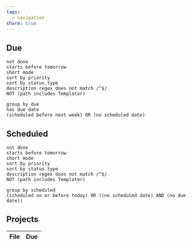 ```yaml
---
tags:
  - navigation
share: true
---
```



## Due
```tasks
not done
starts before tomorrow
short mode
sort by priority
sort by status.type
description regex does not match /^$/
NOT (path includes Templater)

group by due
has due date
(scheduled before next week) OR (no scheduled date)
```
## Scheduled
```tasks
not done
starts before tomorrow
short mode
sort by priority
sort by status.type
description regex does not match /^$/
NOT (path includes Templater)

group by scheduled
(scheduled on or before today) OR ((no scheduled date) AND (no due date))
```
## Projects
| File | Due |
| ---- | --- |


